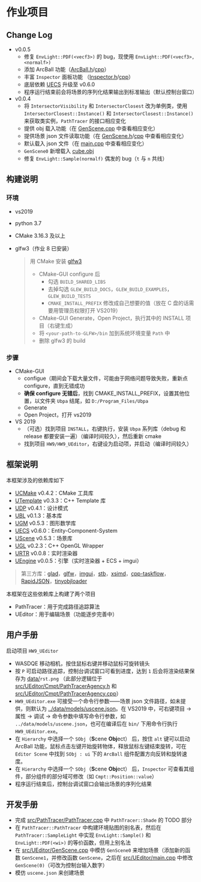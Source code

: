 # 作业项目

## Change Log

- v0.0.5
  - 修复 `EnvLight::PDF(<vecf3>)` 的 bug，现使用 `EnvLight::PDF(<vecf3>,<normalf>)` 
  - 添加 ArcBall 功能（[ArcBall.h](src/UEditor/Cmpt/ArcBall.h)/[cpp](src/UEditor/Cmpt/ArcBall.cpp)）
  - 丰富 `Inspector` 面板功能 （[Inspector.h](src/UEditor/Cmpt/Inspector.h)/[cpp](src/UEditor/Cmpt/Inspector.cpp)）
  - 底层依赖 [UECS](https://github.com/Ubpa/UECS) 升级至 v0.6.0
  - 程序运行结束前会将场景的序列化结果输出到标准输出（默认控制台窗口）
- v0.0.4
  - 将 `IntersectorVisibility` 和 `IntersectorClosest` 改为单例类，使用 `IntersectorClosest::Instance()` 和 `IntersectorClosest::Instance()` 来获取类实例，`PathTracer` 的接口相应变化
  - 提供 obj 载入功能（在 [GenScene.cpp](src/UEditor/GenScene.cpp) 中查看相应变化）
  - 提供场景 json 文件读取功能（在 [GenScene.h](src/UEditor/GenScene.h)/[cpp](src/UEditor/GenScene.cpp) 中查看相应变化）
  - 默认载入 json 文件（在 [main.cpp](src/UEditor/main.cpp) 中查看相应变化）
  - `GenScene0` 新增载入 [cube.obj](data/models/cube.obj) 
  - 修复 `EnvLight::Sample(normalf)` 偶发的 bug（`t` 与 `n` 共线）

## 构建说明

### 环境

- vs2019

- python 3.7

- CMake 3.16.3 及以上

- glfw3（作业 8 已安装）

  > 用 CMake 安装 [glfw3](https://github.com/glfw/glfw) 
  >
  > - CMake-GUI configure 后
  >   - 勾选 `BUILD_SHARED_LIBS` 
  >   - 去掉勾选 `GLEW_BUILD_DOCS`，`GLEW_BUILD_EXAMPLES`，`GLEW_BUILD_TESTS` 
  >   - `CMAKE_INSTALL_PREFIX` 修改成自己想要的值（放在 C 盘的话需要用管理员权限打开 VS2019）
  > - CMake-GUI Generate，Open Project，执行其中的 INSTALL 项目（右键生成）
  > - 将 `<your-path-to-GLFW>/bin` 加到系统环境变量 `Path` 中
  > - 删除 glfw3 的 build

### 步骤

- CMake-GUI
  - configue（期间会下载大量文件，可能由于网络问题导致失败，重新点 configure，直到无错成功
  - **确保 configure 无错后**，找到 CMAKE_INSTALL_PREFIX，设置其他位置，以文件夹 `Ubpa` 结尾，如 `D:/Program_Files/Ubpa` 
  - Generate
  - Open Project，打开 vs2019
- VS 2019
  - （可选）找到项目 `INSTALL`，右键执行，安装 `Ubpa` 系列库（debug 和 release 都要安装一遍）（编译时间较久），然后重新 cmake
  - 找到项目 `HW9/HW9_UEditor`，右键设为启动项，并启动（编译时间较久）

## 框架说明

本框架涉及的依赖库如下

- [UCMake](https://github.com/Ubpa/UCMake) v0.4.2：CMake 工具库
- [UTemplate](https://github.com/Ubpa/UTemplate) v0.3.3：C++ Template 库
- [UDP](https://github.com/Ubpa/UDP) v0.4.1：设计模式
- [UBL](https://github.com/Ubpa/UBL) v0.1.3：基本库
- [UGM](https://github.com/Ubpa/UGM) v0.5.3：图形数学库
- [UECS](https://github.com/Ubpa/UECS) v0.6.0：Entity-Component-System
- [UScene](https://github.com/Ubpa/UScene) v0.5.3：场景库
- [UGL](https://github.com/Ubpa/UGL) v0.2.3：C++ OpenGL Wrapper
- [URTR](https://github.com/Ubpa/URTR) v0.0.8：实时渲染器
- [UEngine](https://github.com/Ubpa/UEngine) v0.0.5：引擎（实时渲染器 + ECS + imgui）

> 第三方库：[glad](https://github.com/Dav1dde/glad)，[glfw](https://github.com/glfw/glfw)，[imgui](https://github.com/ocornut/imgui)，[stb](https://github.com/nothings/stb)，[xsimd](https://github.com/xtensor-stack/xsimd)，[cpp-taskflow](https://github.com/cpp-taskflow/cpp-taskflow)，[RapidJSON](https://github.com/Tencent/rapidjson)，[tinyobjloader](https://github.com/tinyobjloader/tinyobjloader) 

本框架在这些依赖库上构建了两个项目

- PathTracer：用于完成路径追踪算法
- UEditor：用于编辑场景（功能逐步完善中）

## 用户手册

启动项目 `HW9_UEditor` 

- WASDQE 移动相机，按住鼠标右键并移动鼠标可旋转镜头
- 按 `P` 可启动路径追踪，控制台调试窗口可看到进度，达到 `1` 后会将渲染结果保存为 [data/](data/)`rst.png` （此部分逻辑位于 [src/UEditor/Cmpt/PathTracerAgency.h](src/UEditor/Cmpt/PathTracerAgency.h) 和 [src/UEditor/Cmpt/PathTracerAgency.cpp](src/UEditor/Cmpt/PathTracerAgency.cpp)）
- `HW9_UEditor.exe` 可接受一个命令行参数——场景 json 文件路径，如未提供，则默认为 [../data/models/uscene.json](data/models/uscene.json)。在 VS2019 中，可右键项目 -> 属性 -> 调试 -> 命令参数中填写命令行参数，如 `../data/models/uscene.json`，也可在编译后在 `bin/` 下用命令行执行 `HW9_UEditor.exe`。
- 在 `Hierarchy` 中选择一个 `SObj`（**S**cene **Obj**ect） 后，按住 `alt` 键可以启动 ArcBall 功能，鼠标点击左键开始旋转物体，释放鼠标左键结束旋转，可在 `Editor Scene` 中找到 `SObj : ui` 下的 `ArcBall` 组件配置方向反转和旋转速度。
- 在 `Hierarchy` 中选择一个 `SObj`（**S**cene **Obj**ect） 后，`Inspector` 可查看其组件，部分组件的部分域可修改（如 `Cmpt::Position::value`）
- 程序运行结束后，控制台调试窗口会输出场景的序列化结果

## 开发手册

- 完成 [src/PathTracer/PathTracer.cpp](src/PathTracer/PathTracer.cpp) 中 `PathTracer::Shade` 的 TODO 部分
- 在 `PathTracer::PathTracer` 中构建环境贴图的别名表，然后在 `PathTracer::SampleLight` 中实现 `EnvLight::Sample()` 和 `EnvLight::PDF(<wi>)` 的等价函数，但用上别名法
- 在 [src/UEditor/GenScene.cpp](src/UEditor/GenScene.cpp) 中模仿 `GenScene0` 来增加场景（添加新的函数 `GenScene1`，并修改函数 `GenScene`，之后在 [src/UEditor/main.cpp](src/UEditor/main.cpp) 中修改 `GenScene(0)`（可改为控制台输入数字）
- 模仿 `uscene.json` 来创建场景

